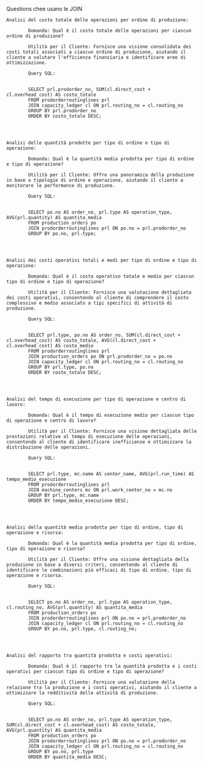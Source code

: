 Questions chee usano le JOIN

    Analisi del costo totale delle operazioni per ordine di produzione:

            Domanda: Qual è il costo totale delle operazioni per ciascun ordine di produzione?

            Utilità per il Cliente: Fornisce una visione consolidata dei costi totali associati a ciascun ordine di produzione, aiutando il cliente a valutare l'efficienza finanziaria e identificare aree di ottimizzazione.

            Query SQL:


            SELECT prl.prodorder_no, SUM(cl.direct_cost + cl.overhead_cost) AS costo_totale
            FROM prodorderroutinglines prl
            JOIN capacity_ledger cl ON prl.routing_no = cl.routing_no
            GROUP BY prl.prodorder_no
            ORDER BY costo_totale DESC;




    Analisi delle quantità prodotte per tipo di ordine e tipo di operazione:

            Domanda: Qual è la quantità media prodotta per tipo di ordine e tipo di operazione?

            Utilità per il Cliente: Offre una panoramica della produzione in base a tipologie di ordine e operazione, aiutando il cliente a monitorare le performance di produzione.

            Query SQL:


            SELECT po.no AS order_no, prl.type AS operation_type, AVG(prl.quantity) AS quantita_media
            FROM production_orders po
            JOIN prodorderroutinglines prl ON po.no = prl.prodorder_no
            GROUP BY po.no, prl.type;




    Analisi dei costi operativi totali e medi per tipo di ordine e tipo di operazione:

            Domanda: Qual è il costo operativo totale e medio per ciascun tipo di ordine e tipo di operazione?

            Utilità per il Cliente: Fornisce una valutazione dettagliata dei costi operativi, consentendo al cliente di comprendere il costo complessivo e medio associato a tipi specifici di attività di produzione.

            Query SQL:


            SELECT prl.type, po.no AS order_no, SUM(cl.direct_cost + cl.overhead_cost) AS costo_totale, AVG(cl.direct_cost + cl.overhead_cost) AS costo_medio
            FROM prodorderroutinglines prl
            JOIN production_orders po ON prl.prodorder_no = po.no
            JOIN capacity_ledger cl ON prl.routing_no = cl.routing_no
            GROUP BY prl.type, po.no
            ORDER BY costo_totale DESC;




    Analisi del tempo di esecuzione per tipo di operazione e centro di lavoro:

            Domanda: Qual è il tempo di esecuzione medio per ciascun tipo di operazione e centro di lavoro?

            Utilità per il Cliente: Fornisce una visione dettagliata delle prestazioni relative al tempo di esecuzione delle operazioni, consentendo al cliente di identificare inefficienze e ottimizzare la distribuzione delle operazioni.

            Query SQL:


            SELECT prl.type, mc.name AS center_name, AVG(prl.run_time) AS tempo_medio_esecuzione
            FROM prodorderroutinglines prl
            JOIN machine_centers mc ON prl.work_center_no = mc.no
            GROUP BY prl.type, mc.name
            ORDER BY tempo_medio_esecuzione DESC;




    Analisi della quantità media prodotta per tipo di ordine, tipo di operazione e risorsa:

            Domanda: Qual è la quantità media prodotta per tipo di ordine, tipo di operazione e risorsa?

            Utilità per il Cliente: Offre una visione dettagliata della produzione in base a diversi criteri, consentendo al cliente di identificare le combinazioni più efficaci di tipo di ordine, tipo di operazione e risorsa.

            Query SQL:


            SELECT po.no AS order_no, prl.type AS operation_type, cl.routing_no, AVG(prl.quantity) AS quantita_media
            FROM production_orders po
            JOIN prodorderroutinglines prl ON po.no = prl.prodorder_no
            JOIN capacity_ledger cl ON prl.routing_no = cl.routing_no
            GROUP BY po.no, prl.type, cl.routing_no;




    Analisi del rapporto tra quantità prodotta e costi operativi:

            Domanda: Qual è il rapporto tra la quantità prodotta e i costi operativi per ciascun tipo di ordine e tipo di operazione?

            Utilità per il Cliente: Fornisce una valutazione della relazione tra la produzione e i costi operativi, aiutando il cliente a ottimizzare la redditività delle attività di produzione.

            Query SQL:


            SELECT po.no AS order_no, prl.type AS operation_type, SUM(cl.direct_cost + cl.overhead_cost) AS costo_totale, AVG(prl.quantity) AS quantita_media
            FROM production_orders po
            JOIN prodorderroutinglines prl ON po.no = prl.prodorder_no
            JOIN capacity_ledger cl ON prl.routing_no = cl.routing_no
            GROUP BY po.no, prl.type
            ORDER BY quantita_media DESC;




            